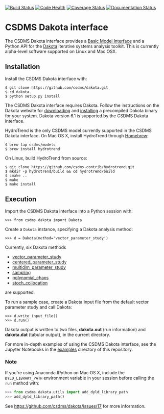 [![Build Status](https://travis-ci.org/csdms/dakota.svg?branch=master)](https://travis-ci.org/csdms/dakota)
[![Code Health](https://landscape.io/github/csdms/dakota/master/landscape.svg?style=flat)](https://landscape.io/github/csdms/dakota/master)
[![Coverage Status](https://coveralls.io/repos/csdms/dakota/badge.svg?branch=master)](https://coveralls.io/r/csdms/dakota?branch=master)
[![Documentation Status](https://readthedocs.org/projects/csdms-dakota/badge/?version=latest)](https://readthedocs.org/projects/csdms-dakota/?badge=latest)

# CSDMS Dakota interface

The CSDMS Dakota interface provides
a [Basic Model Interface](http://dx.doi.org/10.1016/j.cageo.2012.04.002)
and a Python API for the [Dakota](https://dakota.sandia.gov/)
iterative systems analysis toolkit.
This is currently alpha-level software
supported on Linux and Mac OSX.

## Installation

Install the CSDMS Dakota interface with:

	$ git clone https://github.com/csdms/dakota.git
	$ cd dakota
	$ python setup.py install

The CSDMS Dakota interface requires Dakota.
Follow the instructions on the Dakota website
for [downloading](https://dakota.sandia.gov/download.html) and
[installing](https://dakota.sandia.gov/content/install-linux-macosx)
a precompiled Dakota binary for your system.
Dakota version 6.1 is supported by the CSDMS Dakota interface.

HydroTrend is the only CSDMS model currently supported
in the CSDMS Dakota interface.
On Mac OS X,
install HydroTrend through [Homebrew](http://brew.sh/):

	$ brew tap csdms/models
	$ brew install hydrotrend

On Linux,
build HydroTrend from source:

	$ git clone https://github.com/csdms-contrib/hydrotrend.git
	$ mkdir -p hydrotrend/build && cd hydrotrend/build
	$ cmake ..
	$ make
	$ make install

## Execution

Import the CSDMS Dakota interface into a Python session with:

	>>> from csdms.dakota import Dakota

Create a `Dakota` instance,
specifying a Dakota analysis method:

	>>> d = Dakota(method='vector_parameter_study')

Currently,
six Dakota methods

* [vector_parameter_study](https://dakota.sandia.gov/sites/default/files/docs/6.1/html-ref/method-vector_parameter_study.html)
* [centered_parameter_study](https://dakota.sandia.gov/sites/default/files/docs/6.1/html-ref/method-centered_parameter_study.html)
* [multidim_parameter_study](https://dakota.sandia.gov/sites/default/files/docs/6.1/html-ref/method-multidim_parameter_study.html)
* [sampling](https://dakota.sandia.gov/sites/default/files/docs/6.1/html-ref/method-sampling.html)
* [polynomial_chaos](https://dakota.sandia.gov/sites/default/files/docs/6.1/html-ref/method-polynomial_chaos.html)
* [stoch_collocation](https://dakota.sandia.gov/sites/default/files/docs/6.1/html-ref/method-stoch_collocation.html)

are supported.

To run a sample case,
create a Dakota input file
from the default vector parameter study
and call Dakota:

	>>> d.write_input_file()
	>>> d.run()

Dakota output is written to two files,
**dakota.out** (run information)
and
**dakota.dat** (tabular output),
in the current directory.

For more in-depth examples of using the CSDMS Dakota interface,
see the Jupyter Notebooks in the [examples](./examples) directory
of this repository.


### Note

If you're using Anaconda IPython on Mac OS X,
include the `DYLD_LIBRARY_PATH` environment variable
in your session before calling the `run` method with:

```python
>>> from csdms.dakota.utils import add_dyld_library_path
>>> add_dyld_library_path()
```

See https://github.com/csdms/dakota/issues/17 for more information.
